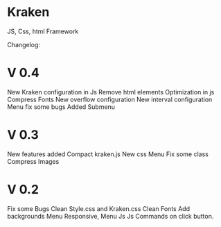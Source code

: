 Kraken
======

JS, Css, html Framework


Changelog:

V 0.4
======
New Kraken configuration in Js
Remove html elements
Optimization in js
Compress Fonts
New overflow configuration
New interval configuration
Menu fix some bugs
Added Submenu

V 0.3
======
New features added
Compact kraken.js
New css Menu
Fix some class
Compress Images

V 0.2
======
Fix some Bugs
Clean Style.css and Kraken.css
Clean Fonts
Add backgrounds
Menu Responsive, Menu Js
Js Commands on click button.
